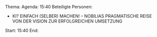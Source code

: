 # 
Thema: 
Agenda: 15:40
Beteiligte Personen:
- KI? EINFACH (SELBER) MACHEN! – NOBILIAS PRAGMATISCHE REISE VON DER VISION ZUR ERFOLGREICHEN UMSETZUNG

Start: 15:40
End: 
